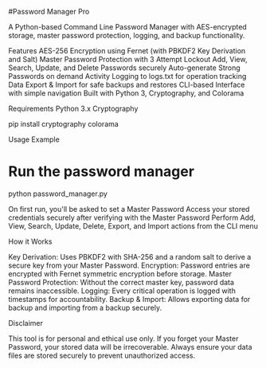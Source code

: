 #Password Manager Pro

A Python-based Command Line Password Manager with AES-encrypted storage, master password protection, logging, and backup functionality.

Features
 AES-256 Encryption using Fernet (with PBKDF2 Key Derivation and Salt)
Master Password Protection with 3 Attempt Lockout
 Add, View, Search, Update, and Delete Passwords securely
 Auto-generate Strong Passwords on demand
 Activity Logging to logs.txt for operation tracking
 Data Export & Import for safe backups and restores
CLI-based Interface with simple navigation
 Built with Python 3, Cryptography, and Colorama

Requirements
Python 3.x
Cryptography

pip install cryptography colorama

Usage Example
# Run the password manager  
python password_manager.py  

On first run, you'll be asked to set a Master Password
Access your stored credentials securely after verifying with the Master Password
Perform Add, View, Search, Update, Delete, Export, and Import actions from the CLI menu

How it Works

Key Derivation: Uses PBKDF2 with SHA-256 and a random salt to derive a secure key from your Master Password.
Encryption: Password entries are encrypted with Fernet symmetric encryption before storage.
Master Password Protection: Without the correct master key, password data remains inaccessible.
Logging: Every critical operation is logged with timestamps for accountability.
Backup & Import: Allows exporting data for backup and importing from a backup securely.

Disclaimer

 This tool is for personal and ethical use only.
 If you forget your Master Password, your stored data will be irrecoverable.
 Always ensure your data files are stored securely to prevent unauthorized access.


